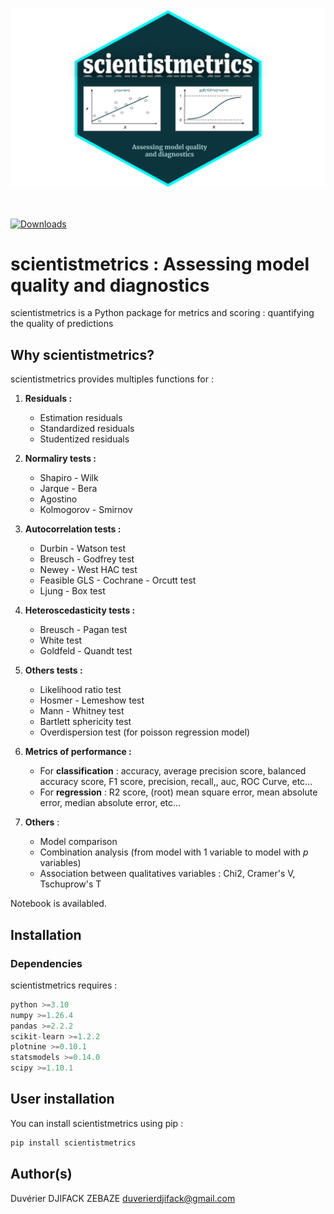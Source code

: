 <center>
    <img src="./figures/scientistmetrics.svg" alt="centered image" height="50%"/>
</center>

<br>
<br>

[![Downloads](https://static.pepy.tech/badge/scientistmetrics)](https://pepy.tech/project/scientistmetrics)

# scientistmetrics : Assessing model quality and diagnostics

scientistmetrics is a Python package for metrics and scoring : quantifying the quality of predictions

## Why scientistmetrics?

scientistmetrics provides multiples functions for :

1. **Residuals :**
    * Estimation residuals
    * Standardized residuals
    * Studentized residuals

2. **Normaliry tests :**
    * Shapiro - Wilk
    * Jarque - Bera
    * Agostino
    * Kolmogorov - Smirnov

3. **Autocorrelation tests :**
    * Durbin - Watson test
    * Breusch - Godfrey test
    * Newey - West HAC test
    * Feasible GLS - Cochrane - Orcutt test
    - Ljung - Box test

4. **Heteroscedasticity tests :**
    * Breusch - Pagan test
    * White test
    * Goldfeld - Quandt test

5. **Others tests :**
    * Likelihood ratio test
    * Hosmer - Lemeshow test
    * Mann - Whitney test
    * Bartlett sphericity test
    * Overdispersion test (for poisson regression model)

6. **Metrics of performance :**
    * For **classification** : accuracy, average precision score, balanced accuracy score, F1 score, precision, recall,, auc, ROC Curve, etc...
    * For **regression** : R2 score,  (root) mean square error, mean absolute error, median absolute error, etc...

7. **Others** : 
    * Model comparison
    * Combination analysis (from model with $1$ variable to model with $p$ variables)
    * Association between qualitatives variables : Chi2, Cramer's V, Tschuprow's T

Notebook is availabled.

## Installation

### Dependencies

scientistmetrics requires :

```python
python >=3.10
numpy >=1.26.4
pandas >=2.2.2
scikit-learn >=1.2.2
plotnine >=0.10.1
statsmodels >=0.14.0
scipy >=1.10.1
```

## User installation

You can install scientistmetrics using pip :

```python
pip install scientistmetrics
```




## Author(s)

Duvérier DJIFACK ZEBAZE [duverierdjifack@gmail.com](mailto:duverierdjifack@gmail.com)